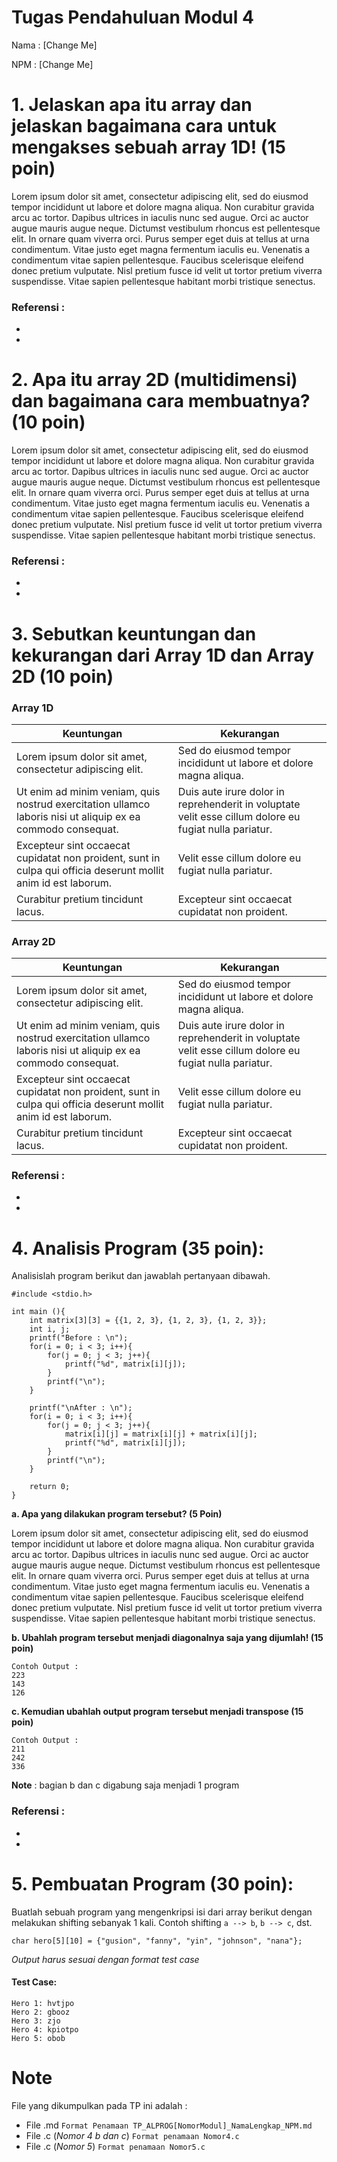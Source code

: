 # Tugas Pendahuluan Modul 4

Nama : [Change Me]

NPM : [Change Me]


# 1. Jelaskan apa itu array dan jelaskan bagaimana cara untuk mengakses sebuah array 1D! (15 poin)

Lorem ipsum dolor sit amet, consectetur adipiscing elit, sed do eiusmod tempor incididunt ut labore et dolore magna aliqua. Non curabitur gravida arcu ac tortor. Dapibus ultrices in iaculis nunc sed augue. Orci ac auctor augue mauris augue neque. Dictumst vestibulum rhoncus est pellentesque elit. In ornare quam viverra orci. Purus semper eget duis at tellus at urna condimentum. Vitae justo eget magna fermentum iaculis eu. Venenatis a condimentum vitae sapien pellentesque. Faucibus scelerisque eleifend donec pretium vulputate. Nisl pretium fusce id velit ut tortor pretium viverra suspendisse. Vitae sapien pellentesque habitant morbi tristique senectus.

### Referensi :
- 
- 


# 2. Apa itu array 2D (multidimensi) dan bagaimana cara membuatnya? (10 poin)

Lorem ipsum dolor sit amet, consectetur adipiscing elit, sed do eiusmod tempor incididunt ut labore et dolore magna aliqua. Non curabitur gravida arcu ac tortor. Dapibus ultrices in iaculis nunc sed augue. Orci ac auctor augue mauris augue neque. Dictumst vestibulum rhoncus est pellentesque elit. In ornare quam viverra orci. Purus semper eget duis at tellus at urna condimentum. Vitae justo eget magna fermentum iaculis eu. Venenatis a condimentum vitae sapien pellentesque. Faucibus scelerisque eleifend donec pretium vulputate. Nisl pretium fusce id velit ut tortor pretium viverra suspendisse. Vitae sapien pellentesque habitant morbi tristique senectus.

### Referensi :
- 
- 


# 3. Sebutkan keuntungan dan kekurangan dari Array 1D dan Array 2D  (10 poin)

### Array 1D

| Keuntungan                                            | Kekurangan                                       |
|-------------------------------------------------------|--------------------------------------------------|
| Lorem ipsum dolor sit amet, consectetur adipiscing elit. | Sed do eiusmod tempor incididunt ut labore et dolore magna aliqua. |
| Ut enim ad minim veniam, quis nostrud exercitation ullamco laboris nisi ut aliquip ex ea commodo consequat. | Duis aute irure dolor in reprehenderit in voluptate velit esse cillum dolore eu fugiat nulla pariatur. |
| Excepteur sint occaecat cupidatat non proident, sunt in culpa qui officia deserunt mollit anim id est laborum. | Velit esse cillum dolore eu fugiat nulla pariatur. |
| Curabitur pretium tincidunt lacus.                    | Excepteur sint occaecat cupidatat non proident. |

### Array 2D

| Keuntungan                                            | Kekurangan                                       |
|-------------------------------------------------------|--------------------------------------------------|
| Lorem ipsum dolor sit amet, consectetur adipiscing elit. | Sed do eiusmod tempor incididunt ut labore et dolore magna aliqua. |
| Ut enim ad minim veniam, quis nostrud exercitation ullamco laboris nisi ut aliquip ex ea commodo consequat. | Duis aute irure dolor in reprehenderit in voluptate velit esse cillum dolore eu fugiat nulla pariatur. |
| Excepteur sint occaecat cupidatat non proident, sunt in culpa qui officia deserunt mollit anim id est laborum. | Velit esse cillum dolore eu fugiat nulla pariatur. |
| Curabitur pretium tincidunt lacus.                    | Excepteur sint occaecat cupidatat non proident. |

### Referensi :
- 
- 


# 4. Analisis Program (35 poin):

Analisislah program berikut dan jawablah pertanyaan dibawah.

```
#include <stdio.h>

int main (){
	int matrix[3][3] = {{1, 2, 3}, {1, 2, 3}, {1, 2, 3}};
	int i, j;
	printf("Before : \n");
	for(i = 0; i < 3; i++){
		for(j = 0; j < 3; j++){
			printf("%d", matrix[i][j]);
		}
		printf("\n");
	}
	
	printf("\nAfter : \n");
	for(i = 0; i < 3; i++){
		for(j = 0; j < 3; j++){
			matrix[i][j] = matrix[i][j] + matrix[i][j];
			printf("%d", matrix[i][j]);
		}
		printf("\n");
	}

    return 0;
}
```

**a. Apa yang dilakukan program tersebut? (5 Poin)**

Lorem ipsum dolor sit amet, consectetur adipiscing elit, sed do eiusmod tempor incididunt ut labore et dolore magna aliqua. Non curabitur gravida arcu ac tortor. Dapibus ultrices in iaculis nunc sed augue. Orci ac auctor augue mauris augue neque. Dictumst vestibulum rhoncus est pellentesque elit. In ornare quam viverra orci. Purus semper eget duis at tellus at urna condimentum. Vitae justo eget magna fermentum iaculis eu. Venenatis a condimentum vitae sapien pellentesque. Faucibus scelerisque eleifend donec pretium vulputate. Nisl pretium fusce id velit ut tortor pretium viverra suspendisse. Vitae sapien pellentesque habitant morbi tristique senectus.

**b. Ubahlah program tersebut menjadi diagonalnya saja yang dijumlah! (15 poin)**

```
Contoh Output :
223
143
126
```

**c. Kemudian ubahlah output program tersebut menjadi transpose (15 poin)**

```
Contoh Output :
211
242
336
```

**Note** : bagian b dan c digabung saja menjadi 1 program

### Referensi :
- 
- 


# 5. Pembuatan Program (30 poin):

Buatlah sebuah program yang mengenkripsi isi dari array berikut dengan melakukan shifting sebanyak 1 kali. Contoh shifting ```a --> b```, ```b --> c```, dst.
```
char hero[5][10] = {"gusion", "fanny", "yin", "johnson", "nana"};
```

*Output harus sesuai dengan format test case*

#### Test Case:

```
Hero 1: hvtjpo
Hero 2: gbooz
Hero 3: zjo
Hero 4: kpiotpo
Hero 5: obob
```



# Note
File yang dikumpulkan pada TP ini adalah :
- File .md ```Format Penamaan TP_ALPROG[NomorModul]_NamaLengkap_NPM.md```
- File .c (*Nomor 4 b dan c*) ```Format penamaan Nomor4.c```
- File .c (*Nomor 5*) ```Format penamaan Nomor5.c```
